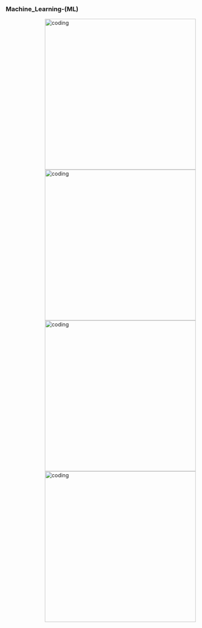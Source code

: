 ###  Machine_Learning-(ML)
<img align="right" alt="coding" width="400" src="https://tourscure.com/ar/ss/images/2021/01/23/d1b01a8f-4948-4bb1-8af7-005856037b35.gif">

<img align="right" alt="coding" width="400" src="https://1.bp.blogspot.com/-cAVogLaapIw/WVohraVKuuI/AAAAAAAAFj8/v9wMfg1d1gcNDJbAh8JqHPa9B62lPGUEACLcBGAs/s1600/Insupervised%2BML.gif">

<img align="right" alt="coding" width="400" src="https://strategyb2b.com/wp-content/uploads/2018/07/AI-animated-7.gif">
<img align="right" alt="coding" width="400" src="https://www.sciencenews.org/wp-content/uploads/2023/04/040823_chatgpt_feat.gif">
